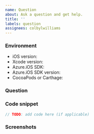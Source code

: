 ```yaml
---
name: Question
about: Ask a question and get help.
title: ''
labels: question
assignees: colbylwilliams
---
```


### Environment

- iOS version:
- Xcode version:
- Azure.iOS SDK:
- Azure.iOS SDK version:
- CocoaPods or Carthage:

### Question


### Code snippet

```swift
// TODO: add code here (if applicable)
```

### Screenshots

